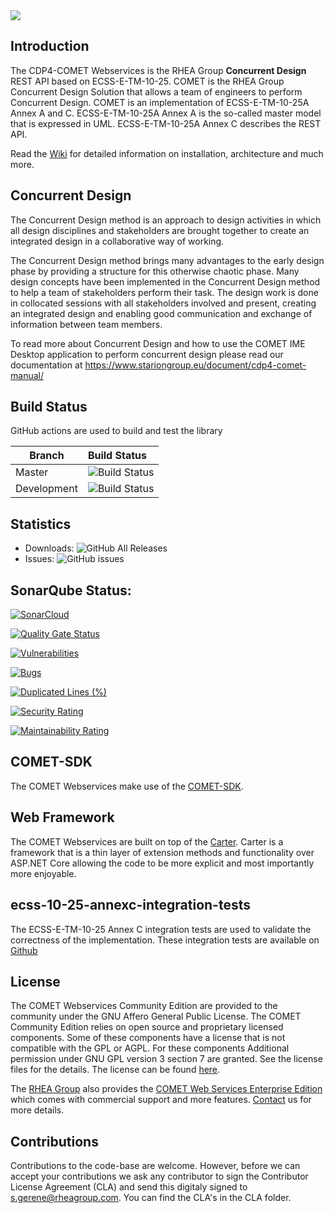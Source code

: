 <img src="https://github.com/STARIONGROUP/COMET-WebServices-Community-Edition/raw/development/COMET-Community-Edition.jpg">

## Introduction

The CDP4-COMET Webservices is the RHEA Group **Concurrent Design** REST API based on ECSS-E-TM-10-25. COMET is the RHEA Group Concurrent Design Solution that allows a team of engineers to perform Concurrent Design. COMET is an implementation of ECSS-E-TM-10-25A Annex A and C. ECSS-E-TM-10-25A Annex A is the so-called master model that is expressed in UML. ECSS-E-TM-10-25A Annex C describes the REST API. 

Read the [Wiki](https://github.com/STARIONGROUP/COMET-WebServices-Community-Edition/wiki) for detailed information on installation, architecture and much more.

## Concurrent Design

The Concurrent Design method is an approach to design activities in which all design disciplines and stakeholders are brought together to create an integrated design in a collaborative way of working.

The Concurrent Design method brings many advantages to the early design phase by providing a structure for this otherwise chaotic phase. Many design concepts have been implemented in the Concurrent Design method to help a team of stakeholders perform their task. The design work is done in collocated sessions with all stakeholders involved and present, creating an integrated design and enabling good communication and exchange of information between team members.

To read more about Concurrent Design and how to use the COMET IME Desktop application to perform concurrent design please read our documentation at https://www.stariongroup.eu/document/cdp4-comet-manual/

## Build Status

GitHub actions are used to build and test the library

Branch | Build Status
------- | :------------
Master | ![Build Status](https://github.com/STARIONGROUP/COMET-WebServices-Community-Edition/actions/workflows/CodeQuality.yml/badge.svg?branch=master)
Development | ![Build Status](https://github.com/STARIONGROUP/COMET-WebServices-Community-Edition/actions/workflows/CodeQuality.yml/badge.svg?branch=development)

## Statistics

  - Downloads: ![GitHub All Releases](https://img.shields.io/github/downloads/STARIONGROUP/COMET-WebServices-Community-Edition/total.svg)
  - Issues: ![GitHub issues](https://img.shields.io/github/issues/STARIONGROUP/COMET-WebServices-Community-Edition.svg)

## SonarQube Status:

[![SonarCloud](https://sonarcloud.io/images/project_badges/sonarcloud-white.svg)](https://sonarcloud.io/summary/new_code?id=RHEAGROUP_CDP4-COMET-WebServices-Community-Edition)

[![Quality Gate Status](https://sonarcloud.io/api/project_badges/measure?project=RHEAGROUP_CDP4-COMET-WebServices-Community-Edition&metric=alert_status)](https://sonarcloud.io/summary/new_code?id=RHEAGROUP_CDP4-COMET-WebServices-Community-Edition)

[![Vulnerabilities](https://sonarcloud.io/api/project_badges/measure?project=RHEAGROUP_CDP4-COMET-WebServices-Community-Edition&metric=vulnerabilities)](https://sonarcloud.io/summary/new_code?id=RHEAGROUP_CDP4-COMET-WebServices-Community-Edition)

[![Bugs](https://sonarcloud.io/api/project_badges/measure?project=RHEAGROUP_CDP4-COMET-WebServices-Community-Edition&metric=bugs)](https://sonarcloud.io/summary/new_code?id=RHEAGROUP_CDP4-COMET-WebServices-Community-Edition)

[![Duplicated Lines (%)](https://sonarcloud.io/api/project_badges/measure?project=RHEAGROUP_CDP4-COMET-WebServices-Community-Edition&metric=duplicated_lines_density)](https://sonarcloud.io/summary/new_code?id=RHEAGROUP_CDP4-COMET-WebServices-Community-Edition)

[![Security Rating](https://sonarcloud.io/api/project_badges/measure?project=RHEAGROUP_CDP4-COMET-WebServices-Community-Edition&metric=security_rating)](https://sonarcloud.io/summary/new_code?id=RHEAGROUP_CDP4-COMET-WebServices-Community-Edition)

[![Maintainability Rating](https://sonarcloud.io/api/project_badges/measure?project=RHEAGROUP_CDP4-COMET-WebServices-Community-Edition&metric=sqale_rating)](https://sonarcloud.io/summary/new_code?id=RHEAGROUP_CDP4-COMET-WebServices-Community-Edition)

## COMET-SDK

The COMET Webservices make use of the [COMET-SDK](https://github.com/STARIONGROUP/COMET-SDK-Community-Edition).

## Web Framework

The COMET Webservices are built on top of the [Carter](https://github.com/CarterCommunity/Carter). Carter is a framework that is a thin layer of extension methods and functionality over ASP.NET Core allowing the code to be more explicit and most importantly more enjoyable.

## ecss-10-25-annexc-integration-tests

The ECSS-E-TM-10-25 Annex C integration tests are used to validate the correctness of the implementation. These integration tests are available on [Github](https://github.com/STARIONGROUP/ecss-10-25-annexc-integration-tests)

## License

The COMET Webservices Community Edition are provided to the community under the GNU Affero General Public License. The COMET Community Edition relies on open source and proprietary licensed components. Some of these components have a license that is not compatible with the GPL or AGPL. For these components Additional permission under GNU GPL version 3 section 7 are granted. See the license files for the details. The license can be found [here](LICENSE).

The [RHEA Group](https://www.stariongroup.eu) also provides the [COMET Web Services Enterprise Edition](https://github.com/STARIONGROUP/COMET-WebServices-Community-Edition/wiki/COMET-Web-Services-Enterprise-Edition) which comes with commercial support and more features. [Contact](https://www.stariongroup.eu/contact) us for more details.

## Contributions

Contributions to the code-base are welcome. However, before we can accept your contributions we ask any contributor to sign the Contributor License Agreement (CLA) and send this digitaly signed to s.gerene@rheagroup.com. You can find the CLA's in the CLA folder.
